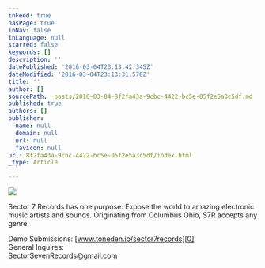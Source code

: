 ```yaml
---
inFeed: true
hasPage: true
inNav: false
inLanguage: null
starred: false
keywords: []
description: ''
datePublished: '2016-03-04T23:13:42.345Z'
dateModified: '2016-03-04T23:13:31.578Z'
title: ''
author: []
sourcePath: _posts/2016-03-04-8f2fa43a-9cbc-4422-bc5e-05f2e5a3c5df.md
published: true
authors: []
publisher:
  name: null
  domain: null
  url: null
  favicon: null
url: 8f2fa43a-9cbc-4422-bc5e-05f2e5a3c5df/index.html
_type: Article

---
```

![](https://the-grid-user-content.s3-us-west-2.amazonaws.com/193070bc-6fd6-41a0-9165-29f4a70544cb.png)

Sector 7 Records has one purpose: Expose the world to amazing electronic
music artists and sounds. Originating from Columbus Ohio, S7R accepts 
any genre.

Demo Submissions: [][0][www.toneden.io/sector7records][0]  
General Inquires:   
[SectorSevenRecords@gmail.com][1]

[0]: https://exit.sc/?url=https%3A%2F%2Fwww.toneden.io%2Fsector7records "https://www.toneden.io/sector7records"
[1]: mailto:SectorSevenRecords@gmail.com